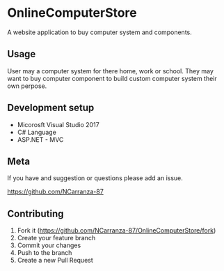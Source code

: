 # OnlineComputerStore

A website application to buy computer system and components.

## Usage

User may a computer system for there home, work or school.
They may want to buy computer component to build custom
computer system their own perpose.

## Development setup

* Micorosft Visual Studio 2017
* C# Language
* ASP.NET - MVC

## Meta

If you have and suggestion or questions please add an issue.

https://github.com/NCarranza-87

## Contributing

1. Fork it (https://github.com/NCarranza-87/OnlineComputerStore/fork)
2. Create your feature branch
3. Commit your changes
4. Push to the branch
5. Create a new Pull Request
